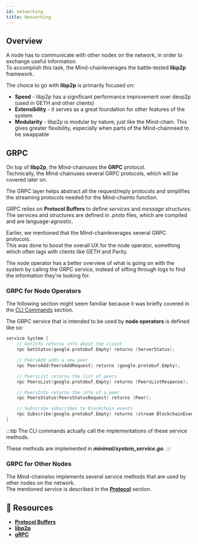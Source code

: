 ```yaml
---
id: networking
title: Networking
---
```


## Overview

A node has to communicate with other nodes on the network, in order to exchange useful information.<br />
To accomplish this task, the Mind-chainleverages the battle-tested **libp2p** framework.

The choice to go with **libp2p** is primarily focused on:
* **Speed** - libp2p has a significant performance improvement over devp2p (used in GETH and other clients)
* **Extensibility** - it serves as a great foundation for other features of the system
* **Modularity** - libp2p is modular by nature, just like the Mind-chain. This gives greater flexibility, especially when parts of the Mind-chainneed to be swappable

## GRPC

On top of **libp2p**, the Mind-chainuses the **GRPC** protocol. <br />
Technically, the Mind-chainuses several GRPC protocols, which will be covered later on.

The GRPC layer helps abstract all the request/reply protocols and simplifies the streaming protocols needed for the Mind-chainto function.

GRPC relies on **Protocol Buffers** to define *services* and *message structures*. <br />
The services and structures are defined in *.proto* files, which are compiled and are language-agnostic.

Earlier, we mentioned that the Mind-chainleverages several GRPC protocols.<br />
This was done to boost the overall UX for the node operator, something which often lags with clients like GETH and Parity.

The node operator has a better overview of what is going on with the system by calling the GRPC service, instead of sifting through logs to find the information they're looking for.

### GRPC for Node Operators

The following section might seem familiar because it was briefly covered in the [CLI Commands](/docs/get-started/cli-commands) section.

The GRPC service that is intended to be used by **node operators** is defined like so:
````go title="minimal/proto/system.proto"
service System {
    // GetInfo returns info about the client
    rpc GetStatus(google.protobuf.Empty) returns (ServerStatus);

    // PeersAdd adds a new peer
    rpc PeersAdd(PeersAddRequest) returns (google.protobuf.Empty);

    // PeersList returns the list of peers
    rpc PeersList(google.protobuf.Empty) returns (PeersListResponse);

    // PeersInfo returns the info of a peer
    rpc PeersStatus(PeersStatusRequest) returns (Peer);

    // Subscribe subscribes to blockchain events
    rpc Subscribe(google.protobuf.Empty) returns (stream BlockchainEvent);
}
````
:::tip 
The CLI commands actually call the implementations of these service methods. 

These methods are implemented in ***minimal/system_service.go***.
:::

### GRPC for Other Nodes

The Mind-chainalso implements several service methods that are used by other nodes on the network. <br />
The mentioned service is described in the **[Protocol](/docs/architecture/modules/protocol)** section.

## 📜 Resources
* **[Protocol Buffers](https://developers.google.com/protocol-buffers)**
* **[libp2p](https://libp2p.io/)**
* **[gRPC](https://grpc.io/)**